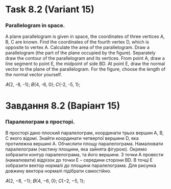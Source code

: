 # Task 8.2 (Variant 15)

### Parallelogram in space.

A plane parallelogram is given in space, the coordinates of three vertices A, B, C are known. Find the coordinates of
the fourth vertex D, which is opposite to vertex A. Calculate the area of the parallelogram. Draw a parallelogram (the
part of the plane occupied by the figure). Separately draw the contour of the parallelogram and its vertices. From point
A, draw a line segment to point E, the midpoint of side BD. At point E, draw the normal vector to the plane of the
parallelogram. For the figure, choose the length of the normal vector yourself.

𝐴{2, -8, -1}; 𝐵{4, -6, 0}; 𝐶{-2, -5, 1};

# Завдання 8.2 (Варіант 15)

### Паралелограм в просторі.

В просторі дано плоский паралелограм, координати трьох вершин
A, B, C якого відомі. Знайти координати четвертої вершини D, яка протилежна
вершині A. Обчислити площу паралелограма. Намалювати паралелограм
(частину площини, яка зайнята фігурою). Окремо зобразити контур
паралелограма, та його вершини. З точки A провести (намалювати) відрізок до
точки E – середини сторони BD. В точці E зобразити вектор нормалі до площини
паралелограма. Для рисунка довжину вектора нормалі підібрати самостійно.

𝐴{2, −8, −1}; 𝐵{4, −6, 0}; 𝐶{−2, −5, 1};